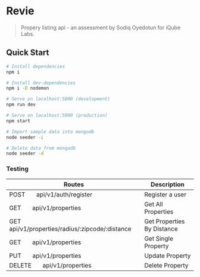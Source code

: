# Revie

> Propery listing api - an assessment by Sodiq Oyedotun for iQube Labs.

## Quick Start

```bash
# Install dependencies
npm i

# Install dev-dependencies
npm i -D nodemon

# Serve on localhost:5000 (development)
npm run dev

# Serve on localhost:5000 (production)
npm start

# Import sample data into mongodb
node seeder -i

# Delete data from mongodb
node seeder -d
```

### Testing

| Routes                                                               | Description                |
| -------------------------------------------------------------------- | -------------------------- |
| POST &nbsp; &nbsp; &nbsp; api/v1/auth/register                       | Register a user            |
| GET &nbsp; &nbsp; &nbsp; api/v1/properties                           | Get All Properties         |
| GET &nbsp; &nbsp; &nbsp; api/v1/properties/radius/:zipcode/:distance | Get Properties By Distance |
| GET &nbsp; &nbsp; &nbsp; api/v1/properties                           | Get Single Property        |
| PUT &nbsp; &nbsp; &nbsp; api/v1/properties                           | Update Property            |
| DELETE &nbsp; &nbsp; &nbsp; api/v1/properties                        | Delete Property            |
